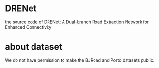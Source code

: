 # DRENet
the source code of DRENet: A Dual-branch Road Extraction Network for Enhanced Connectivity
# about dataset
We do not have permission to make the BJRoad and Porto datasets public.
